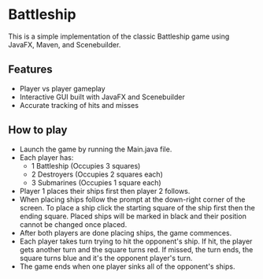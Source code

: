 # Battleship

This is a simple implementation of the classic Battleship game using JavaFX, Maven, and Scenebuilder. 

## Features
- Player vs player gameplay
- Interactive GUI built with JavaFX and Scenebuilder
- Accurate tracking of hits and misses

## How to play
- Launch the game by running the Main.java file.
- Each player has:
  - 1 Battleship (Occupies 3 squares)
  - 2 Destroyers (Occupies 2 squares each)
  - 3 Submarines (Occupies 1 square each)
- Player 1 places their ships first then player 2 follows.
- When placing ships follow the prompt at the down-right corner of the screen. To place a ship click the starting square of the ship first then the ending square. Placed ships will be marked in black and their position cannot be changed once placed.
- After both players are done placing ships, the game commences.
- Each player takes turn trying to hit the opponent's ship. If hit, the player gets another turn and the square turns red. If missed, the turn ends, the square turns blue and it's the opponent player's turn.
- The game ends when one player sinks all of the opponent's ships.
